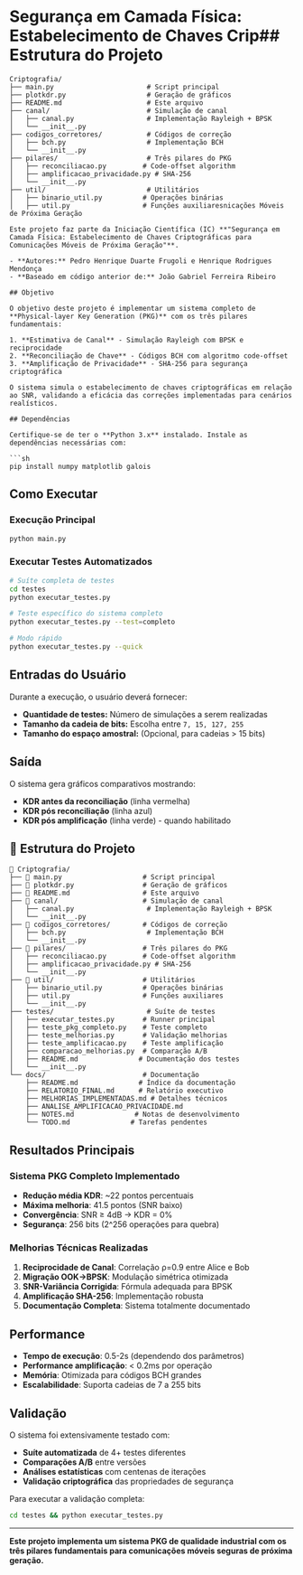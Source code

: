 # Segurança em Camada Física: Estabelecimento de Chaves Crip## Estrutura do Projeto

```
Criptografia/
├── main.py                       # Script principal
├── plotkdr.py                    # Geração de gráficos
├── README.md                     # Este arquivo
├── canal/                        # Simulação de canal
│   ├── canal.py                  # Implementação Rayleigh + BPSK
│   └── __init__.py
├── codigos_corretores/           # Códigos de correção
│   ├── bch.py                    # Implementação BCH
│   └── __init__.py
├── pilares/                      # Três pilares do PKG
│   ├── reconciliacao.py         # Code-offset algorithm
│   ├── amplificacao_privacidade.py # SHA-256
│   └── __init__.py
├── util/                         # Utilitários
│   ├── binario_util.py          # Operações binárias
│   ├── util.py                  # Funções auxiliaresnicações Móveis de Próxima Geração

Este projeto faz parte da Iniciação Científica (IC) **"Segurança em Camada Física: Estabelecimento de Chaves Criptográficas para Comunicações Móveis de Próxima Geração"**.

- **Autores:** Pedro Henrique Duarte Frugoli e Henrique Rodrigues Mendonça
- **Baseado em código anterior de:** João Gabriel Ferreira Ribeiro

## Objetivo

O objetivo deste projeto é implementar um sistema completo de **Physical-layer Key Generation (PKG)** com os três pilares fundamentais:

1. **Estimativa de Canal** - Simulação Rayleigh com BPSK e reciprocidade
2. **Reconciliação de Chave** - Códigos BCH com algoritmo code-offset
3. **Amplificação de Privacidade** - SHA-256 para segurança criptográfica

O sistema simula o estabelecimento de chaves criptográficas em relação ao SNR, validando a eficácia das correções implementadas para cenários realísticos.

## Dependências

Certifique-se de ter o **Python 3.x** instalado. Instale as dependências necessárias com:

```sh
pip install numpy matplotlib galois
```

## Como Executar

### Execução Principal
```sh
python main.py
```

### Executar Testes Automatizados
```sh
# Suíte completa de testes
cd testes
python executar_testes.py

# Teste específico do sistema completo
python executar_testes.py --test=completo

# Modo rápido
python executar_testes.py --quick
```

## Entradas do Usuário

Durante a execução, o usuário deverá fornecer:

- **Quantidade de testes:** Número de simulações a serem realizadas
- **Tamanho da cadeia de bits:** Escolha entre `7, 15, 127, 255`
- **Tamanho do espaço amostral:** (Opcional, para cadeias > 15 bits)

## Saída

O sistema gera gráficos comparativos mostrando:
- **KDR antes da reconciliação** (linha vermelha)
- **KDR pós reconciliação** (linha azul) 
- **KDR pós amplificação** (linha verde) - quando habilitado

## 🧩 Estrutura do Projeto

```
📁 Criptografia/
├── 📄 main.py                    # Script principal
├── 📄 plotkdr.py                 # Geração de gráficos
├── 📄 README.md                  # Este arquivo
├── 📁 canal/                     # Simulação de canal
│   ├── canal.py                  # Implementação Rayleigh + BPSK
│   └── __init__.py
├── 📁 codigos_corretores/        # Códigos de correção
│   ├── bch.py                    # Implementação BCH
│   └── __init__.py
├── 📁 pilares/                   # Três pilares do PKG
│   ├── reconciliacao.py         # Code-offset algorithm
│   ├── amplificacao_privacidade.py # SHA-256
│   └── __init__.py
├── 📁 util/                      # Utilitários
│   ├── binario_util.py          # Operações binárias
│   ├── util.py                  # Funções auxiliares
│   └── __init__.py
├── testes/                       # Suíte de testes
│   ├── executar_testes.py       # Runner principal
│   ├── teste_pkg_completo.py    # Teste completo
│   ├── teste_melhorias.py       # Validação melhorias
│   ├── teste_amplificacao.py    # Teste amplificação
│   ├── comparacao_melhorias.py  # Comparação A/B
│   ├── README.md               # Documentação dos testes
│   └── __init__.py
└── docs/                        # Documentação
    ├── README.md               # Índice da documentação
    ├── RELATORIO_FINAL.md      # Relatório executivo
    ├── MELHORIAS_IMPLEMENTADAS.md # Detalhes técnicos
    ├── ANALISE_AMPLIFICACAO_PRIVACIDADE.md
    ├── NOTES.md               # Notas de desenvolvimento
    └── TODO.md               # Tarefas pendentes
```

## Resultados Principais

### Sistema PKG Completo Implementado
- **Redução média KDR**: ~22 pontos percentuais
- **Máxima melhoria**: 41.5 pontos (SNR baixo)
- **Convergência**: SNR ≥ 4dB → KDR = 0%
- **Segurança**: 256 bits (2^256 operações para quebra)

### Melhorias Técnicas Realizadas
1. **Reciprocidade de Canal**: Correlação ρ=0.9 entre Alice e Bob
2. **Migração OOK→BPSK**: Modulação simétrica otimizada
3. **SNR-Variância Corrigida**: Fórmula adequada para BPSK
4. **Amplificação SHA-256**: Implementação robusta
5. **Documentação Completa**: Sistema totalmente documentado

## Performance

- **Tempo de execução**: 0.5-2s (dependendo dos parâmetros)
- **Performance amplificação**: < 0.2ms por operação
- **Memória**: Otimizada para códigos BCH grandes
- **Escalabilidade**: Suporta cadeias de 7 a 255 bits

## Validação

O sistema foi extensivamente testado com:
- **Suíte automatizada** de 4+ testes diferentes
- **Comparações A/B** entre versões
- **Análises estatísticas** com centenas de iterações
- **Validação criptográfica** das propriedades de segurança

Para executar a validação completa:
```sh
cd testes && python executar_testes.py
```

---

**Este projeto implementa um sistema PKG de qualidade industrial com os três pilares fundamentais para comunicações móveis seguras de próxima geração.**
